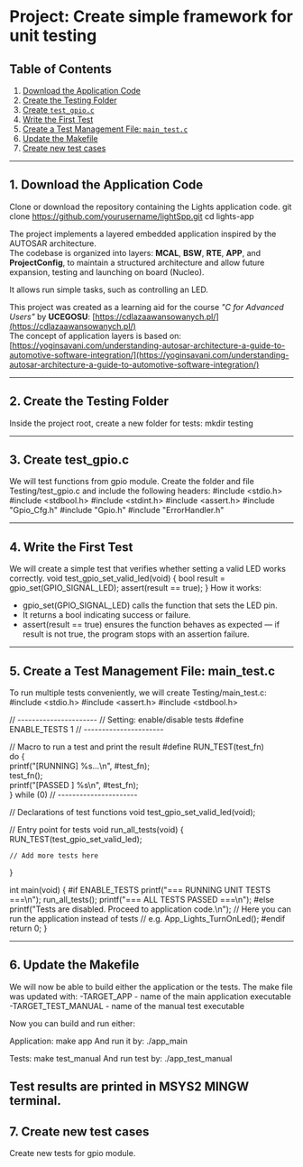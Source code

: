 # Project: Create simple framework for unit testing

## Table of Contents
1. [Download the Application Code](#1-download-the-application-code)
2. [Create the Testing Folder](#2-create-the-testing-folder)
3. [Create `test_gpio.c`](#3-create-test_gpioc)
4. [Write the First Test](#4-write-the-first-test)
5. [Create a Test Management File: `main_test.c`](#5-create-a-test-management-file-main_testc)
6. [Update the Makefile](#6-update-the-makefile)
7. [Create new test cases](#6-create-new-testcases)

---

## 1. Download the Application Code
Clone or download the repository containing the Lights application code.
git clone https://github.com/yourusername/lightSpp.git
cd lights-app

The project implements a layered embedded application inspired by the AUTOSAR architecture.  
The codebase is organized into layers: **MCAL**, **BSW**, **RTE**, **APP**, and **ProjectConfig**, to maintain a structured architecture and allow future expansion, testing and launching on board (Nucleo).

It allows run simple tasks, such as controlling an LED.  

This project was created as a learning aid for the course *"C for Advanced Users"* by **UCEGOSU**: [https://cdlazaawansowanych.pl/](https://cdlazaawansowanych.pl/)  
The concept of application layers is based on:  
[https://yoginsavani.com/understanding-autosar-architecture-a-guide-to-automotive-software-integration/](https://yoginsavani.com/understanding-autosar-architecture-a-guide-to-automotive-software-integration/)

---

## 2. Create the Testing Folder
Inside the project root, create a new folder for tests:
    mkdir testing

---

## 3. Create test_gpio.c
We will test functions from gpio module. 
Create the folder and file Testing/test_gpio.c and include the following headers:
#include <stdio.h>
#include <stdbool.h>
#include <stdint.h>
#include <assert.h>
#include "Gpio_Cfg.h"
#include "Gpio.h"
#include "ErrorHandler.h"

---

## 4. Write the First Test
We will create a simple test that verifies whether setting a valid LED works correctly.
    void test_gpio_set_valid_led(void) {
        bool result = gpio_set(GPIO_SIGNAL_LED);
        assert(result == true);
}
How it works:
- gpio_set(GPIO_SIGNAL_LED) calls the function that sets the LED pin.
- It returns a bool indicating success or failure.
- assert(result == true) ensures the function behaves as expected — if result is not true, the program stops with an assertion failure.

---

## 5. Create a Test Management File: main_test.c
To run multiple tests conveniently, we will create Testing/main_test.c:
#include <stdio.h>
#include <assert.h>
#include <stdbool.h>

// ----------------------
// Setting: enable/disable tests
#define ENABLE_TESTS 1
// ----------------------

// Macro to run a test and print the result
#define RUN_TEST(test_fn) \
    do { \
        printf("[RUNNING] %s...\n", #test_fn); \
        test_fn(); \
        printf("[PASSED ] %s\n", #test_fn); \
    } while (0)
// ----------------------

// Declarations of test functions
void test_gpio_set_valid_led(void);

// Entry point for tests
void run_all_tests(void) {
    RUN_TEST(test_gpio_set_valid_led);

    // Add more tests here
}

int main(void) {
#if ENABLE_TESTS
    printf("=== RUNNING UNIT TESTS ===\n");
    run_all_tests();
    printf("=== ALL TESTS PASSED ===\n");
#else
    printf("Tests are disabled. Proceed to application code.\n");
    // Here you can run the application instead of tests
    // e.g. App_Lights_TurnOnLed();
#endif
    return 0;
}

---

## 6. Update the Makefile
We will now be able to build either the application or the tests. The make file was updated with:
-TARGET_APP - name of the main application executable
-TARGET_TEST_MANUAL - name of the manual test executable

Now you can build and run either:

Application:
    make app
And run it by:
    ./app_main

Tests:
    make test_manual
And run test by:
    ./app_test_manual

Test results are printed in MSYS2 MINGW terminal.
---

## 7. Create new test cases
Create new tests for gpio module.